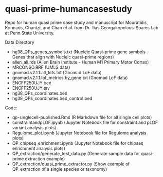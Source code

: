 # quasi-prime-humancasestudy
Repo for human quasi prime case study and manuscript for Mouratidis, Konnaris, Chantzi, and Chan et al. from Dr. Ilias Georgakopolous-Soares Lab at Penn State University.

Data Directory
- hg38_QPs_genes_symbols.txt (Nucleic Quasi-prime gene symbols - Genes that align with Nucleic quasi-prime regions)
- allen_all.rds (Allen Brain Institute - Human M1 Primary Motor Cortex)
- MRCONSO.RRF (UMLS data)
- gnomad.v2.1.1.all_lofs.txt (Gnomad LoF data)
- gnomad.v2.1.1.lof_metrics.by_gene.txt (Gnomad LoF data)
- ENCFF250UJY.bed
- ENCFF250UJY.tsv
- hg38_QPs_coordinates.bed
- hg38_QPs_coordinates.bed_control.bed
  
Code:
- qp-singlecell-published.Rmd (R Markdown file for all single cell plots)
- constraintandpLOF.ipynb (Jupyter Notebook file for constraint and pLOF variant analysis plots)
- Regulome_plot.ipynb (Jupyter Notebook file for Regulome analysis plots)
- QP_chipseq_enrichment.ipynb (Jupyter Notebook file for chipseq enrichment analysis plots)
- QP_extraction/generate_test_data.py (Generate sample data for quasi-prime extraction example)
- QP_extraction/quasi_prime_extractor.py (Show example of QP_extraction of a single species or taxonomy)
